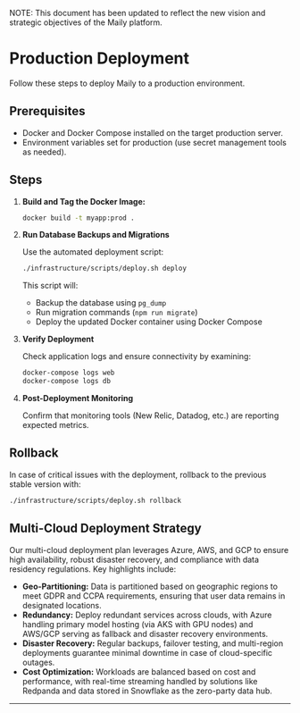 NOTE: This document has been updated to reflect the new vision and strategic objectives of the Maily platform.

# Production Deployment

Follow these steps to deploy Maily to a production environment.

## Prerequisites

- Docker and Docker Compose installed on the target production server.
- Environment variables set for production (use secret management tools as needed).

## Steps

1. **Build and Tag the Docker Image:**

   ```bash
   docker build -t myapp:prod .
   ```

2. **Run Database Backups and Migrations**

   Use the automated deployment script:

   ```bash
   ./infrastructure/scripts/deploy.sh deploy
   ```

   This script will:
   - Backup the database using `pg_dump`
   - Run migration commands (`npm run migrate`)
   - Deploy the updated Docker container using Docker Compose

3. **Verify Deployment**

   Check application logs and ensure connectivity by examining:

   ```bash
   docker-compose logs web
   docker-compose logs db
   ```

4. **Post-Deployment Monitoring**

   Confirm that monitoring tools (New Relic, Datadog, etc.) are reporting expected metrics.

## Rollback

In case of critical issues with the deployment, rollback to the previous stable version with:

```bash
./infrastructure/scripts/deploy.sh rollback
```

## Multi-Cloud Deployment Strategy

Our multi-cloud deployment plan leverages Azure, AWS, and GCP to ensure high availability, robust disaster recovery, and compliance with data residency regulations. Key highlights include:

- **Geo-Partitioning:** Data is partitioned based on geographic regions to meet GDPR and CCPA requirements, ensuring that user data remains in designated locations.
- **Redundancy:** Deploy redundant services across clouds, with Azure handling primary model hosting (via AKS with GPU nodes) and AWS/GCP serving as fallback and disaster recovery environments.
- **Disaster Recovery:** Regular backups, failover testing, and multi-region deployments guarantee minimal downtime in case of cloud-specific outages.
- **Cost Optimization:** Workloads are balanced based on cost and performance, with real-time streaming handled by solutions like Redpanda and data stored in Snowflake as the zero-party data hub.

--- 